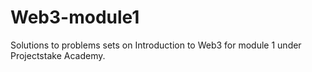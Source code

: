 # Web3-module1
Solutions to problems sets on Introduction to Web3  for module 1 under Projectstake Academy.
